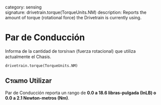 category: sensing  
signature: drivetrain.torque(TorqueUnits.NM)
description: Reports the amount of torque (rotational force) the Drivetrain is currently using.

# Par de Conducción

Informa de la cantidad de torsiรณn (fuerza rotacional) que utiliza actualmente el Chasis.

```don
drivetrain.torque(TorqueUnits.NM)
```

## Cรณmo Utilizar

Par de Conducción reporta un rango de **0.0 a 18.6 libras-pulgada (InLB) o 0.0 a 2.1 Newton-metros (Nm)**.

<advanced>
</advanced>
